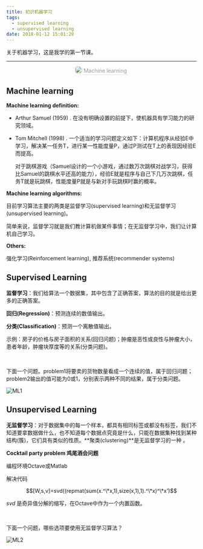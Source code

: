 ```yaml
---
title: 初识机器学习
tags:
  - supervised learning
  - unsupervised learning
date: 2018-01-12 15:01:20
---
```

关于机器学习，这是我学的第一节课。

<!-- more -->

---

<center>
    <img style="border-radius: 0.3125em; box-shadow: 0 2px 4px 0 rgba(34,36,38,.12),0 2px 10px 0 rgba(34,36,38,.08);" 
    src="https://foreti.me/imgplace/2019/20190502110338.png">
    <div style="border-bottom: 1px solid #d9d9d9; display: inline-block; color: #999; padding: 2px;">Machine learning</div>
</center>

## Machine learning

**Machine learning definition:**

* Arthur Samuel (1959) . 在没有明确设置的前提下，使机器具有学习能力的研究领域。

* Tom Mitchell (1998) . 一个适当的学习问题定义如下：计算机程序从经验E中学习，解决某一任务T，进行某一性能度量P，通过P测试在T上的表现因经验E而提高。

  对于跳棋游戏（Samuel设计的一个小游戏，通过数万次跳棋对战学习，获得比Samuel的跳棋水平还高的能力），经验E就是程序与自己下几万次跳棋，任务T就是玩跳棋，性能度量P就是与新对手玩跳棋时赢的概率。

**Machine learning algorithms:**

目前学习算法主要的两类是监督学习(supervised learning)和无监督学习(unsupervised learning)。

简单来说，监督学习就是我们教计算机做某件事情；在无监督学习中，我们让计算机自己学习。

**Others:**

强化学习(Reinforcement learning), 推荐系统(recommender systems)

## Supervised Learning

**监督学习**：我们给算法一个数据集，其中包含了正确答案，算法的目的就是给出更多的正确答案。

**回归(Regression)**：预测连续的数值输出。

**分类(Classification)**：预测一个离散值输出。

示例：房子的价格与房子面积的关系(回归问题)；肿瘤是恶性或良性与肿瘤大小，患者年龄，肿瘤块厚度等的关系(分类问题)。

<br>

下面一个问题。problem1将要卖的货物数量看成一个连续的值，属于回归问题；problem2输出的值可能为0或1，分别表示两种不同的结果，属于分类问题。

![ML1](https://foreti.me/imgplace/2019/20190429231017.png)

## Unsupervised Learning

**无监督学习**：对于数据集中的每一个样本，都具有相同标签或都没有标签，我们不知道要拿数据做什么，也不知道每个数据点究竟是什么，只能在数据集种找到某种结构(簇)，它们具有类似的性质。**聚类(clustering)**是无监督学习的一种 。

**Cocktail party problem 鸡尾酒会问题**

编程环境Octave或Matlab

解决代码

$$[W,s,v]=svd((repmat(sum(x.^\*x,1),size(x,1),1).^\*x)^\*x')$$

$svd$ 是奇异值分解的缩写，在Octave中作为一个内置函数。

<br>

下面一个问题，哪些选项要使用无监督学习算法？

![ML2](https://foreti.me/imgplace/2019/20190429231037.png)


